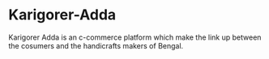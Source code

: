 # Karigorer-Adda
Karigorer Adda is an c-commerce platform which make the link up between the cosumers and the handicrafts makers of Bengal.
